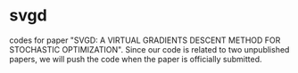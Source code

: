 # svgd
codes for paper "SVGD: A VIRTUAL GRADIENTS DESCENT METHOD FOR STOCHASTIC OPTIMIZATION".
Since our code is related to two unpublished papers, we will push the code when the paper is officially submitted.
